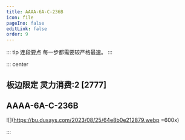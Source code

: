 ```yaml
---
title: AAAA-6A-C-236B
icon: file
pageIno: false
editLink: false
order: 9
---
```


::: tip 连段要点
每一步都需要较严格最速。
:::

::: center
## **板边限定 灵力消费:2 [2777]**
## **AAAA-6A-C-236B**

![](https://bu.dusays.com/2023/08/25/64e8b0e212879.webp =600x)

:::
